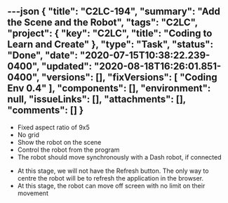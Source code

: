 ---json
{
  "title": "C2LC-194",
  "summary": "Add the Scene and the Robot",
  "tags": "C2LC",
  "project": {
    "key": "C2LC",
    "title": "Coding to Learn and Create"
  },
  "type": "Task",
  "status": "Done",
  "date": "2020-07-15T10:38:22.239-0400",
  "updated": "2020-08-18T16:26:01.851-0400",
  "versions": [],
  "fixVersions": [
    "Coding Env 0.4"
  ],
  "components": [],
  "environment": null,
  "issueLinks": [],
  "attachments": [],
  "comments": []
}
---
* Fixed aspect ratio of 9x5
* No grid
* Show the robot on the scene
* Control the robot from the program
* The robot should move synchronously with a Dash robot, if connected

- At this stage, we will not have the Refresh button. The only way to centre the robot will be to refresh the application in the browser.
- At this stage, the robot can move off screen with no limit on their movement

        